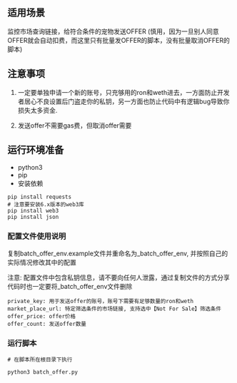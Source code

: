 ## 适用场景

监控市场查询链接，给符合条件的宠物发送OFFER (慎用，因为一旦别人同意OFFER就会自动扣费，而这里只有批量发OFFER的脚本，没有批量取消OFFER的脚本)

## 注意事项

1. 一定要单独申请一个新的账号，只充够用的ron和weth进去，一方面防止开发者居心不良设置后门盗走你的私钥，另一方面也防止代码中有逻辑bug导致你损失太多资金.

2. 发送offer不需要gas费，但取消offer需要


## 运行环境准备
- python3
- pip
- 安装依赖

```
pip install requests
# 注意要安装6.x版本的web3库
pip install web3
pip install json
```


### 配置文件使用说明

复制batch_offer_env.example文件并重命名为_batch_offer_env, 并按照自己的实际情况修改其中的配置

注意: 配置文件中包含私钥信息，请不要向任何人泄露，通过复制文件的方式分享代码时也一定要将_batch_offer_env文件删除


```
private_key: 用于发送offer的账号，账号下需要有足够数量的ron和weth
market_place_url: 特定筛选条件的市场链接, 支持选中【Not For Sale】筛选条件
offer_price: offer价格
offer_count: 发送offer数量
```

### 运行脚本

```
# 在脚本所在根目录下执行

python3 batch_offer.py
```